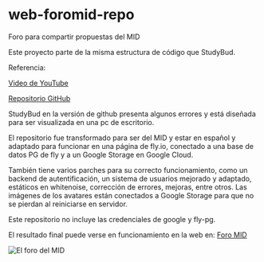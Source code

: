 # web-foromid-repo
Foro para compartir propuestas del MID

Este proyecto parte de la misma estructura de código que StudyBud.

Referencia:

[Video de YouTube](https://www.youtube.com/watch?v=PtQiiknWUcI&t=10322s)

[Repositorio GitHub](https://github.com/divanov11/StudyBud/)

StudyBud en la versión de github presenta algunos errores y está diseñada para ser visualizada en una pc de escritorio.

El repositorio fue transformado para ser del MID y estar en español y adaptado para funcionar en una página de fly.io, conectado a una base de datos PG de fly y a un Google Storage en Google Cloud.

También tiene varios parches para su correcto funcionamiento, como un backend de autentificación, un sistema de usuarios mejorado y adaptado, estáticos en whitenoise, corrección de errores, mejoras, entre otros.
Las imágenes de los avatares están conectados a Google Storage para que no se pierdan al reiniciarse en servidor.

Este repositorio no incluye las credenciales de google y fly-pg.

El resultado final puede verse en funcionamiento en la web en: [Foro MID](https://foromid.fly.dev/)

![El foro del MID](https://github.com/pacokrapo/web-foromid-repo/blob/main/media/ForoMID.png)
